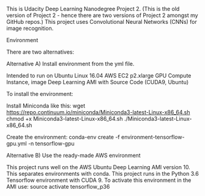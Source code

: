This is Udacity Deep Learning Nanodegree Project 2. (This is the old version of Project 2 - hence there are two versions of Project 2 amongst my GitHub repos.) This project uses Convolutional Neural Networks (CNNs) for image recognition.

Environment

There are two alternatives:

Alternative A) Install environment from the yml file. 

Intended to run on Ubuntu Linux 16.04 AWS EC2 p2.xlarge GPU Compute Instance, image Deep Learning AMI with Source Code (CUDA9, Ubuntu)

To install the environment:

Install Miniconda like this: wget https://repo.continuum.io/miniconda/Miniconda3-latest-Linux-x86_64.sh chmod +x Miniconda3-latest-Linux-x86_64.sh ./Miniconda3-latest-Linux-x86_64.sh

Create the environment: conda-env create -f environment-tensorflow-gpu.yml -n tensorflow-gpu

Alternative B) Use the ready-made AWS environment 

This project runs well on the AWS Ubuntu Deep Learning AMI version 10. This separates environments with conda. This project runs in the Python 3.6 Tensorflow environment with CUDA 9. To activate this environment in the AMI use: source activate tensorflow_p36
